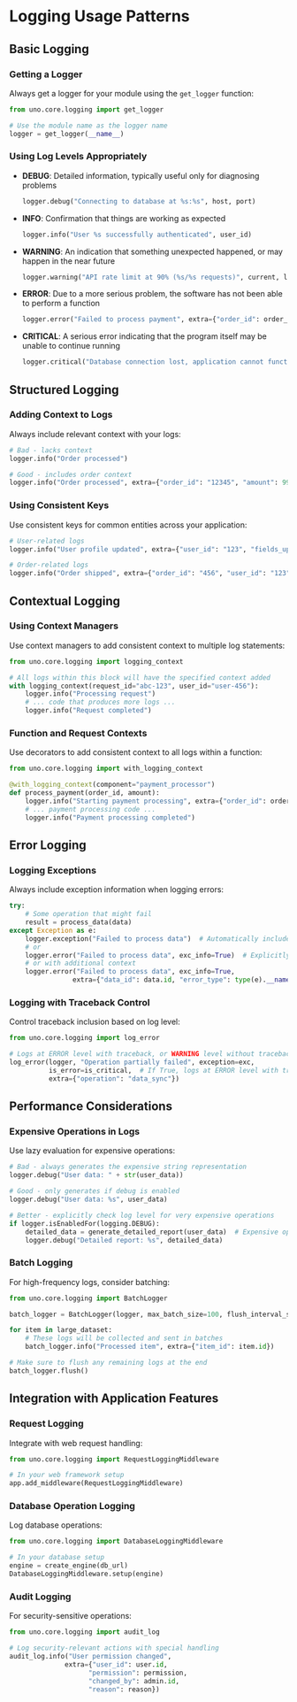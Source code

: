 # Logging Usage Patterns

## Basic Logging

### Getting a Logger

Always get a logger for your module using the `get_logger` function:

```python
from uno.core.logging import get_logger

# Use the module name as the logger name
logger = get_logger(__name__)
```

### Using Log Levels Appropriately

- **DEBUG**: Detailed information, typically useful only for diagnosing problems

  ```python
  logger.debug("Connecting to database at %s:%s", host, port)
  ```

- **INFO**: Confirmation that things are working as expected

  ```python
  logger.info("User %s successfully authenticated", user_id)
  ```

- **WARNING**: An indication that something unexpected happened, or may happen in the near future

  ```python
  logger.warning("API rate limit at 90% (%s/%s requests)", current, limit)
  ```

- **ERROR**: Due to a more serious problem, the software has not been able to perform a function

  ```python
  logger.error("Failed to process payment", extra={"order_id": order_id, "error_code": error_code})
  ```

- **CRITICAL**: A serious error indicating that the program itself may be unable to continue running

  ```python
  logger.critical("Database connection lost, application cannot function")
  ```

## Structured Logging

### Adding Context to Logs

Always include relevant context with your logs:

```python
# Bad - lacks context
logger.info("Order processed")

# Good - includes order context
logger.info("Order processed", extra={"order_id": "12345", "amount": 99.95, "currency": "USD"})
```

### Using Consistent Keys

Use consistent keys for common entities across your application:

```python
# User-related logs
logger.info("User profile updated", extra={"user_id": "123", "fields_updated": ["name", "email"]})

# Order-related logs
logger.info("Order shipped", extra={"order_id": "456", "user_id": "123", "shipping_method": "express"})
```

## Contextual Logging

### Using Context Managers

Use context managers to add consistent context to multiple log statements:

```python
from uno.core.logging import logging_context

# All logs within this block will have the specified context added
with logging_context(request_id="abc-123", user_id="user-456"):
    logger.info("Processing request")
    # ... code that produces more logs ...
    logger.info("Request completed")
```

### Function and Request Contexts

Use decorators to add consistent context to all logs within a function:

```python
from uno.core.logging import with_logging_context

@with_logging_context(component="payment_processor")
def process_payment(order_id, amount):
    logger.info("Starting payment processing", extra={"order_id": order_id, "amount": amount})
    # ... payment processing code ...
    logger.info("Payment processing completed")
```

## Error Logging

### Logging Exceptions

Always include exception information when logging errors:

```python
try:
    # Some operation that might fail
    result = process_data(data)
except Exception as e:
    logger.exception("Failed to process data")  # Automatically includes traceback
    # or
    logger.error("Failed to process data", exc_info=True)  # Explicitly include traceback
    # or with additional context
    logger.error("Failed to process data", exc_info=True, 
                extra={"data_id": data.id, "error_type": type(e).__name__})
```

### Logging with Traceback Control

Control traceback inclusion based on log level:

```python
from uno.core.logging import log_error

# Logs at ERROR level with traceback, or WARNING level without traceback
log_error(logger, "Operation partially failed", exception=exc, 
          is_error=is_critical,  # If True, logs at ERROR level with traceback
          extra={"operation": "data_sync"})
```

## Performance Considerations

### Expensive Operations in Logs

Use lazy evaluation for expensive operations:

```python
# Bad - always generates the expensive string representation
logger.debug("User data: " + str(user_data))

# Good - only generates if debug is enabled
logger.debug("User data: %s", user_data)

# Better - explicitly check log level for very expensive operations
if logger.isEnabledFor(logging.DEBUG):
    detailed_data = generate_detailed_report(user_data)  # Expensive operation
    logger.debug("Detailed report: %s", detailed_data)
```

### Batch Logging

For high-frequency logs, consider batching:

```python
from uno.core.logging import BatchLogger

batch_logger = BatchLogger(logger, max_batch_size=100, flush_interval_seconds=5)

for item in large_dataset:
    # These logs will be collected and sent in batches
    batch_logger.info("Processed item", extra={"item_id": item.id})

# Make sure to flush any remaining logs at the end
batch_logger.flush()
```

## Integration with Application Features

### Request Logging

Integrate with web request handling:

```python
from uno.core.logging import RequestLoggingMiddleware

# In your web framework setup
app.add_middleware(RequestLoggingMiddleware)
```

### Database Operation Logging

Log database operations:

```python
from uno.core.logging import DatabaseLoggingMiddleware

# In your database setup
engine = create_engine(db_url)
DatabaseLoggingMiddleware.setup(engine)
```

### Audit Logging

For security-sensitive operations:

```python
from uno.core.logging import audit_log

# Log security-relevant actions with special handling
audit_log.info("User permission changed", 
              extra={"user_id": user.id, 
                    "permission": permission,
                    "changed_by": admin.id,
                    "reason": reason})
```
